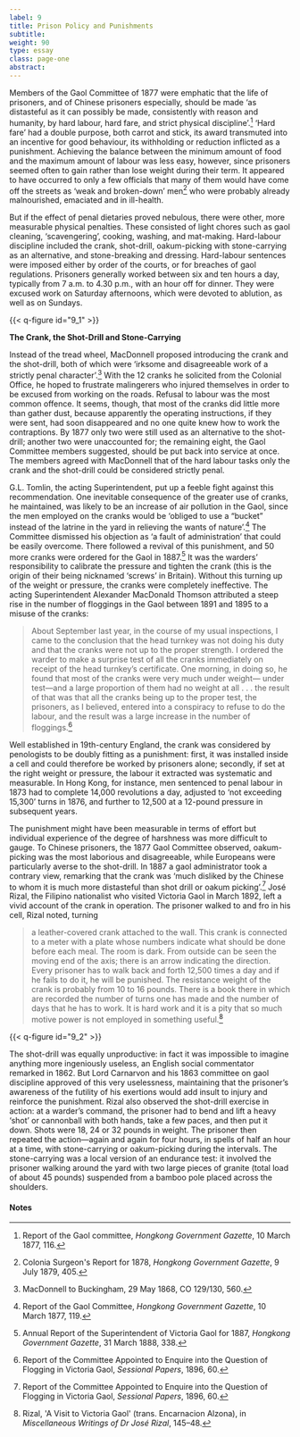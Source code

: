 ```yaml
---
label: 9
title: Prison Policy and Punishments
subtitle:
weight: 90
type: essay
class: page-one
abstract:
---
```

Members of the Gaol Committee of 1877 were emphatic that the life of prisoners, and of Chinese prisoners especially, should be made ‘as distasteful as it can possibly be made, consistently with reason and humanity, by hard labour, hard fare, and strict physical discipline’.[^1] ‘Hard fare’ had a double purpose, both carrot and stick, its award transmuted into an incentive for good behaviour, its withholding or reduction inflicted as a punishment. Achieving the balance between the minimum amount of food and the maximum amount of labour was less easy, however, since prisoners seemed often to gain rather than lose weight during their term. It appeared to have occurred to only a few officials that many of them would have come off the streets as ‘weak and broken-down’ men[^2] who were probably already malnourished, emaciated and in ill-health.

But if the effect of penal dietaries proved nebulous, there were other, more measurable physical penalties. These consisted of light chores such as gaol cleaning, ‘scavengering’, cooking, washing, and mat-making. Hard-labour discipline included the crank, shot-drill, oakum-picking with stone-carrying as an alternative, and stone-breaking and dressing. Hard-labour sentences were imposed either by order of the courts, or for breaches of gaol regulations. Prisoners generally worked between six and ten hours a day, typically from 7 a.m. to 4.30 p.m., with an hour off for dinner. They were excused work on Saturday afternoons, which were devoted to ablution, as well as on Sundays.

{{< q-figure id="9_1" >}}


**The Crank, the Shot-Drill and Stone-Carrying**

Instead of the tread wheel, MacDonnell proposed introducing the crank and the shot-drill, both of which were ‘irksome and disagreeable work of a strictly penal character’.[^3] With the 12 cranks he solicited from the Colonial Office, he hoped to frustrate malingerers who injured themselves in order to be excused from working on the roads. Refusal to labour was the most common offence. It seems, though, that most of the cranks did little more than gather dust, because apparently the operating instructions, if they were sent, had soon disappeared and no one quite knew how to work the
contraptions. By 1877 only two were still used as an alternative to the shot-drill; another two were unaccounted for; the remaining eight, the Gaol Committee members suggested, should be put back into service at once. The members agreed with MacDonnell that of the hard labour tasks only the crank and the shot-drill could be considered strictly penal.

G.L. Tomlin, the acting Superintendent, put up a feeble fight against this recommendation. One inevitable consequence of the greater use of cranks, he maintained, was likely to be an increase of air pollution in the Gaol, since the men employed on the cranks would be ‘obliged to use a “bucket” instead of the latrine in the yard in relieving the wants of nature’.[^4] The Committee dismissed his objection as ‘a fault of administration’ that could be easily overcome. There followed a revival of this punishment, and 50 more cranks were ordered for the Gaol in 1887.[^5] It was the warders’ responsibility to calibrate the pressure and tighten the crank (this is the origin of their being nicknamed ‘screws’ in Britain). Without this turning up of the weight or pressure, the cranks were completely ineffective. The acting
Superintendent Alexander MacDonald Thomson attributed a steep rise in the number of floggings in the Gaol between 1891 and 1895 to a misuse of the cranks:

>About September last year, in the course of my usual inspections, I came to the
conclusion that the head turnkey was not doing his duty and that the cranks were
not up to the proper strength. I ordered the warder to make a surprise test of all
the cranks immediately on receipt of the head turnkey’s certificate. One morning,
in doing so, he found that most of the cranks were very much under weight—
under test—and a large proportion of them had no weight at all . . . the result of
that was that all the cranks being up to the proper test, the prisoners, as I believed,
entered into a conspiracy to refuse to do the labour, and the result was a large
increase in the number of floggings.[^6]

Well established in 19th-century England, the crank was considered by penologists to be doubly fitting as a punishment: first, it was installed inside a cell and could therefore be worked by prisoners alone; secondly, if set at the right weight or pressure, the labour it extracted was systematic and measurable. In Hong Kong, for instance, men sentenced to penal labour in 1873 had to complete 14,000 revolutions a day, adjusted to ‘not exceeding 15,300’ turns in 1876, and further to 12,500 at a 12-pound pressure in subsequent years.

The punishment might have been measurable in terms of effort but individual experience of the degree of harshness was more difficult to gauge. To Chinese prisoners, the 1877 Gaol Committee observed, oakum-picking was the most laborious and disagreeable, while Europeans were particularly averse to the shot-drill. In 1887 a gaol administrator took a
contrary view, remarking that the crank was ‘much disliked by the Chinese to whom it is much more distasteful than shot drill or oakum picking’.[^6] José Rizal, the Filipino nationalist who visited Victoria Gaol in March 1892, left a vivid account of the crank in operation. The prisoner walked to and fro in his cell, Rizal noted, turning

>a leather-covered crank attached to the wall. This crank is connected to a
meter with a plate whose numbers indicate what should be done before
each meal. The room is dark. From outside can be seen the moving end
of the axis; there is an arrow indicating the direction. Every prisoner has
to walk back and forth 12,500 times a day and if he fails to do it, he will
be punished. The resistance weight of the crank is probably from 10 to 16
pounds. There is a book there in which are recorded the number of turns
one has made and the number of days that he has to work. It is hard work
and it is a pity that so much motive power is not employed in something
useful.[^7]

{{< q-figure id="9_2" >}}

The shot-drill was equally unproductive: in fact it was impossible to imagine anything more ingeniously useless, an English social commentator remarked in 1862. But Lord Carnarvon and his 1863 committee on gaol discipline approved of this very uselessness, maintaining that the prisoner’s awareness of the futility of his exertions would add insult to injury and reinforce the punishment. Rizal also observed the shot-drill exercise in action: at a warder’s command, the prisoner had to bend and lift a heavy ‘shot’ or cannonball with both hands, take a few paces, and then put it down. Shots were 18, 24 or 32 pounds in weight. The prisoner then repeated the action—again and again for four hours, in spells of half an hour at a time, with stone-carrying or oakum-picking during the intervals. The stone-carrying was a local version of an endurance test: it involved the prisoner walking around the yard with two large pieces of granite (total load of about 45 pounds) suspended from a bamboo pole placed across the shoulders.

#### Notes
[^1]:Report of the Gaol committee, *Hongkong Government Gazette*, 10 March 1877, 116.
[^2]:Colonia Surgeon's Report for 1878, *Hongkong Government Gazette*, 9 July 1879, 405.
[^3]:MacDonnell to Buckingham, 29 May 1868, CO 129/130, 560.
[^4]:Report of the Gaol Committee, *Hongkong Government Gazette*, 10 March 1877, 119.
[^5]:Annual Report of the Superintendent of Victoria Gaol for 1887, *Hongkong Government Gazette*, 31 March 1888, 338.
[^6]:Report of the Committee Appointed to Enquire into the Question of Flogging in Victoria Gaol, *Sessional Papers*, 1896, 60.
[^7]:Rizal, 'A Visit to Victoria Gaol' (trans. Encarnacion Alzona), in *Miscellaneous Writings of Dr José Rizal*, 145–48.
